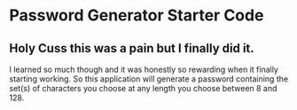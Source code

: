 # Password Generator Starter Code

## Holy Cuss this was a pain but I finally did it.
 I learned so much though and it was honestly so rewarding when it finally starting working.
 So this application will generate a password containing the set(s) of characters you choose at any length you
 choose between 8 and 128.
 
 ##
